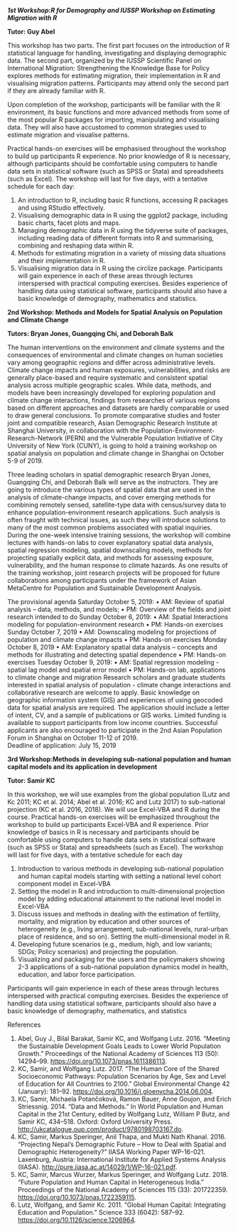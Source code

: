 ***1st Workshop:R for Demography and IUSSP Workshop on Estimating Migration with R***

**Tutor: Guy Abel**

This workshop has two parts. The first part focuses on the introduction of R statistical language for handling, investigating and displaying demographic data. The second part, organized by the IUSSP Scientific Panel on International Migration: Strengthening the Knowledge Base for Policy explores methods for estimating migration, their implementation in R and visualising migration patterns. Participants may attend only the second part if they are already familiar with R.

Upon completion of the workshop, participants will be familiar with the R environment, its basic functions and more advanced methods from some of the most popular R packages for importing, manipulating and visualising data. They will also have accustomed to common strategies used to estimate migration and visualise patterns.

Practical hands-on exercises will be emphasised throughout the workshop to build up participants R experience. No prior knowledge of R is necessary, although participants should be comfortable using computers to handle data sets in statistical software (such as SPSS or Stata) and spreadsheets (such as Excel). The workshop will last for five days, with a tentative schedule for each day:

1) An introduction to R, including basic R functions, accessing R packages and using RStudio effectively. 
2) Visualising demographic data in R using the ggplot2 package, including basic charts, facet plots and maps.
3) Managing demographic data in R using the tidyverse suite of packages, including reading data of different formats into R and summarising, combining and reshaping data within R.
4) Methods for estimating migration in a variety of missing data situations and their implementation in R. 
5) Visualising migration data in R using the circlize package.
Participants will gain experience in each of these areas through lectures interspersed with practical computing exercises. Besides experience of handling data using statistical software, participants should also have a basic knowledge of demography, mathematics and statistics.


**2nd Workshop: Methods and Models for Spatial Analysis on Population and Climate Change**

**Tutors: Bryan Jones, Guangqing Chi, and Deborah Balk**

The human interventions on the environment and climate systems and the consequences of environmental and climate changes on human societies vary among geographic regions and differ across administrative levels. Climate change impacts and human exposures, vulnerabilities, and risks are generally place-based and require systematic and consistent spatial analysis across multiple geographic scales. While data, methods, and models have been increasingly developed for exploring population and climate change interactions, findings from researches of various regions based on different approaches and datasets are hardly comparable or used to draw general conclusions. To promote comparative studies and foster joint and compatible research, Asian Demographic Research Institute at Shanghai University, in collaboration with the Population-Environment-Research-Network (PERN) and the Vulnerable Population Initiative of City University of New York (CUNY), is going to hold a training workshop on spatial analysis on population and climate change in Shanghai on October 5-9 of 2019. 

Three leading scholars in spatial demographic research Bryan Jones, Guangqing Chi, and Deborah Balk will serve as the instructors. They are going to introduce the various types of spatial data that are used in the analysis of climate-change impacts, and cover emerging methods for combining remotely sensed, satellite-type data with census/survey data to enhance population-environment research applications.  Such analysis is often fraught with technical issues, as such they will introduce solutions to many of the most common problems associated with spatial inquiries.  During the one-week intensive training sessions, the workshop will combine lectures with hands-on labs to cover explanatory spatial data analysis, spatial regression modeling, spatial downscaling models, methods for projecting spatially explicit data, and methods for assessing exposure, vulnerability, and the human response to climate hazards. As one results of the training workshop, joint research projects will be proposed for future collaborations among participants under the framework of Asian MetaCentre for Population and Sustainable Development Analysis. 

The provisional agenda
Saturday October 5, 2019: 
•	AM: Review of spatial analysis – data, methods, and models;
•	PM: Overview of the fields and joint research intended to do
Sunday October 6, 2019:
•	AM: Spatial Interactions modeling for population-environment research
•	PM: Hands-on exercises
Sunday October 7, 2019
•	AM: Downscaling modeling for projections of population and climate change impacts
•	PM: Hands-on exercises
Monday October 8, 2019
•	AM: Explanatory spatial data analysis – concepts and methods for illustrating and detecting spatial dependence
•	PM: Hands-on exercises
Tuesday October 9, 2019:
•	AM: Spatial regression modeling -spatial lag model and spatial error model
•	PM: Hands-on lab, applications to climate change and migration
Research scholars and graduate students interested in spatial analysis of population - climate change interactions and collaborative research are welcome to apply. Basic knowledge on geographic information system (GIS) and experiences of using geocoded data for spatial analysis are required. The application should include a letter of intent, CV, and a sample of publications or GIS works. Limited funding is available to support participants from low income countries. Successful applicants are also encouraged to participate in the 2nd Asian Population Forum in Shanghai on October 11-12 of 2019.  
Deadline of application: July 15, 2019

**3rd Workshop:Methods in developing sub-national population and human capital models and its application in development**

**Tutor: Samir KC**

In this workshop, we will use examples from the global population (Lutz and Kc 2011; KC et al. 2014; Abel et al. 2016; KC and Lutz 2017) to sub-national projection (KC et al. 2016, 2018). We will use Excel-VBA and R during the course.
Practical hands-on exercises will be emphasized throughout the workshop to build up participants Excel-VBA and R experience. Prior knowledge of basics in R is necessary and participants should be comfortable using computers to handle data sets in statistical software (such as SPSS or Stata) and spreadsheets (such as Excel). The workshop will last for five days, with a tentative schedule for each day

1.	Introduction to various methods in developing sub-national population and human capital models starting with setting a national level cohort component model in Excel-VBA
2.	Setting the model in R and introduction to multi-dimensional projection model by adding educational attainment to the national level model in Excel-VBA
3.	Discuss issues and methods in dealing with the estimation of fertility, mortality, and migration by education and other sources of heterogeneity (e.g., living arrangement, sub-national levels, rural-urban place of residence, and so on). Setting the multi-dimensional model in R.
4.	Developing future scenarios (e.g., medium, high, and low variants; SDGs; Policy scenarios) and projecting the population. 
5.	Visualizing and packaging for the users and the policymakers showing 2-3 applications of a sub-national population dynamics model in health, education, and labor force participation.

Participants will gain experience in each of these areas through lectures interspersed with practical computing exercises. Besides the experience of handling data using statistical software, participants should also have a basic knowledge of demography, mathematics, and statistics

References

1. Abel, Guy J., Bilal Barakat, Samir KC, and Wolfgang Lutz. 2016. “Meeting the Sustainable Development Goals Leads to Lower World Population Growth.” Proceedings of the National Academy of Sciences 113 (50): 14294–99. https://doi.org/10.1073/pnas.1611386113.
2. KC, Samir, and Wolfgang Lutz. 2017. “The Human Core of the Shared Socioeconomic Pathways: Population Scenarios by Age, Sex and Level of Education for All Countries to 2100.” Global Environmental Change 42 (January): 181–92. https://doi.org/10.1016/j.gloenvcha.2014.06.004.
3. KC, Samir, Michaela Potančoková, Ramon Bauer, Anne Goujon, and Erich Striessnig. 2014. “Data and Methods.” In World Population and Human Capital in the 21st Century, edited by Wolfgang Lutz, William P Butz, and Samir KC, 434–518. Oxford: Oxford University Press. http://ukcatalogue.oup.com/product/9780198703167.do.
4. KC, Samir, Markus Speringer, Anil Thapa, and Mukti Nath Khanal. 2016. “Projecting Nepal’s Demographic Future – How to Deal with Spatial and Demographic Heterogeneity?” IIASA Working Paper WP-16-021. Laxenburg, Austria: International Institute for Applied Systems Analysis (IIASA). http://pure.iiasa.ac.at/14029/1/WP-16-021.pdf.
5. KC, Samir, Marcus Wurzer, Markus Speringer, and Wolfgang Lutz. 2018. “Future Population and Human Capital in Heterogeneous India.” Proceedings of the National Academy of Sciences 115 (33): 201722359. https://doi.org/10.1073/pnas.1722359115.
6. Lutz, Wolfgang, and Samir Kc. 2011. “Global Human Capital: Integrating Education and Population.” Science 333 (6042): 587–92. https://doi.org/10.1126/science.1206964.

 


	
	
